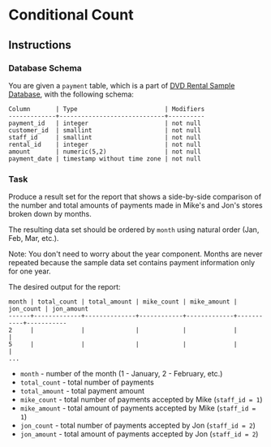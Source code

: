 # Conditional Count


## Instructions


### Database Schema

You are given a `payment` table, which is a part of 
[DVD Rental Sample Database](http://www.postgresqltutorial.com/postgresql-sample-database/), 
with the following schema:
```
Column       | Type                        | Modifiers
-------------+-----------------------------+----------
payment_id   | integer                     | not null 
customer_id  | smallint                    | not null
staff_id     | smallint                    | not null
rental_id    | integer                     | not null
amount       | numeric(5,2)                | not null
payment_date | timestamp without time zone | not null
```


### Task

Produce a result set for the report that shows a side-by-side comparison of the 
number and total amounts of payments made in Mike's and Jon's stores broken 
down by months.

The resulting data set should be ordered by `month` using natural order (Jan, 
Feb, Mar, etc.).

Note: You don't need to worry about the year component. Months are never 
repeated because the sample data set contains payment information only for one 
year.

The desired output for the report:
```
month | total_count | total_amount | mike_count | mike_amount | jon_count | jon_amount
------+-------------+--------------+------------+-------------+-----------+-----------
2     |             |              |            |             |           |           
5     |             |              |            |             |           |           
...
```

- `month` - number of the month (1 - January, 2 - February, etc.)
- `total_count` - total number of payments
- `total_amount` - total payment amount
- `mike_count` - total number of payments accepted by Mike (`staff_id = 1`)
- `mike_amount` - total amount of payments accepted by Mike (`staff_id = 1`)
- `jon_count` - total number of payments accepted by Jon (`staff_id = 2`)
- `jon_amount` - total amount of payments accepted by Jon (`staff_id = 2`)